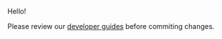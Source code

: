 Hello!

Please review our [developer guides](https://github.com/pavel-odintsov/fastnetmon/blob/master/docs/DEVELOPER_GUIDES.md) before commiting changes.
